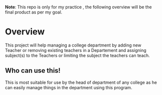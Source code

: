 **Note**: This repo is only for my practice , the following overview will be the final product as per my             goal. 

# Overview

This project will help managing a college department by adding new Teacher or removing existing teachers in a Departement and assigning subject(s) to the Teachers or limiting the subject the teachers can teach.

## Who can use this!

This is most suitable for use by the head of department of any college as he can easily manage things in the department using this program.

